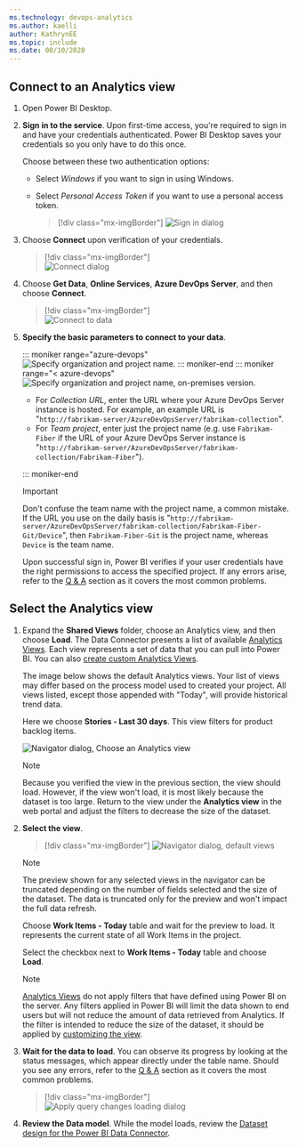 ```yaml
---
ms.technology: devops-analytics
ms.author: kaelli
author: KathrynEE
ms.topic: include
ms.date: 08/10/2020
---
```



## Connect to an Analytics view 

1. Open Power BI Desktop.  

1. **Sign in to the service**. Upon first-time access, you're required to sign in and have your credentials authenticated. Power BI Desktop saves your credentials so you only have to do this once.

	Choose between these two authentication options: 
   - Select *Windows* if you want to sign in using Windows.  
   - Select *Personal Access Token* if you want to use a personal access token.

     > [!div class="mx-imgBorder"]
     > ![Sign in dialog](/azure/devops/report/powerbi/media/powerbi-windows-login-onprem.png) 

1. Choose **Connect** upon verification of your credentials. 

	> [!div class="mx-imgBorder"]  
	> ![Connect dialog](/azure/devops/report/powerbi/media/powerbi-successful-organizational-signin.png) 
 
1. Choose **Get Data**, **Online Services**, **Azure DevOps Server**, and then choose **Connect**. 

    > [!div class="mx-imgBorder"]  
    > ![Connect to data](/azure/devops/report/powerbi/media/data-connector/get-data-azure-devops.png)  

2. **Specify the basic parameters to connect to your data**. 

	::: moniker range="azure-devops"
	![Specify organization and project name.](/azure/devops/report/powerbi/media/create-report/specify-account.png) 
	::: moniker-end
	::: moniker range="< azure-devops"
	![Specify organization and project name, on-premises version.](/azure/devops/report/powerbi/media/onprem-cardentials.png) 

	- For *Collection URL*, enter the URL where your Azure DevOps Server instance is hosted. For example, an example URL is "`http://fabrikam-server/AzureDevOpsServer/fabrikam-collection`".
	- For *Team project*, enter just the project name (e.g. use `Fabrikam-Fiber` if the URL of your Azure DevOps Server instance is "`http://fabrikam-server/AzureDevOpsServer/fabrikam-collection/Fabrikam-Fiber`").

	::: moniker-end

     > [!IMPORTANT]  
     > Don't confuse the team name with the project name, a common mistake. 
     > If the URL you use on the daily basis is "`http://fabrikam-server/AzureDevOpsServer/fabrikam-collection/Fabrikam-Fiber-Git/Device`", then `Fabrikam-Fiber-Git` is the project name, whereas `Device` is the team name.

	Upon successful sign in, Power BI verifies if your user credentials have the right permissions to access the specified project. If any errors arise, refer to the [Q & A](../powerbi/data-connector-connect.md#q-a) section as it covers the most common problems. 
 

## Select the Analytics view

1. Expand the **Shared Views** folder, choose an Analytics view, and then choose **Load**. The Data Connector presents a list of available [Analytics Views](../powerbi/what-are-analytics-views.md). Each view represents a set of data that you can pull into Power BI. You can also [create custom Analytics Views](../powerbi/analytics-views-create.md).

	 The image below shows the default Analytics views. Your list of views may differ based on the process model used to created your project. All views listed, except those appended with "Today", will provide historical trend data. 

	Here we choose **Stories - Last 30 days**. This view filters for product backlog items.

	![Navigator dialog, Choose an Analytics view](/azure/devops/report/powerbi/media/create-report/choose-view.png) 
 
	> [!NOTE]  
	> Because you verified the view in the previous section, the view should load. However, if the view won't load, it is most likely because the dataset is too large. Return to the view under the **Analytics view** in the web portal and adjust the filters to decrease the size of the dataset. 

1. **Select the view**. 

	> [!div class="mx-imgBorder"]
	> ![Navigator dialog, default views](/azure/devops/report/powerbi/media/default-views/navigator-dialog-default-views.png)

	> [!NOTE]
	> The preview shown for any selected views in the navigator can be truncated depending on the number of fields selected and the size of the dataset. The data is truncated only for the preview and won't impact the full data refresh.

	Choose **Work Items - Today** table and wait for the preview to load.
	It represents the current state of all Work Items in the project.

	Select the checkbox next to **Work Items - Today** table and choose **Load**. 

	> [!NOTE]
	> [Analytics Views](../powerbi/what-are-analytics-views.md) do not apply filters that have defined using Power BI on the server. Any filters applied in Power BI will limit the data shown to end users but will not reduce the amount of data retrieved from Analytics. If the filter is intended to reduce the size of the dataset, it should be applied by [customizing the view](../powerbi/analytics-views-create.md).  

2. **Wait for the data to load**. You can observe its progress by looking at the status messages, which appear directly under 
	the table name. Should you see any errors, refer to the [Q & A](../powerbi/data-connector-connect.md#q-a) section as it covers the most common problems.  

	> [!div class="mx-imgBorder"]
	> ![Apply query changes loading dialog](/azure/devops/report/powerbi/media/power-bi-data-loading-onprem.png)

3. **Review the Data model**. While the model loads, review the [Dataset design for the Power BI Data Connector](../powerbi/data-connector-dataset.md).
